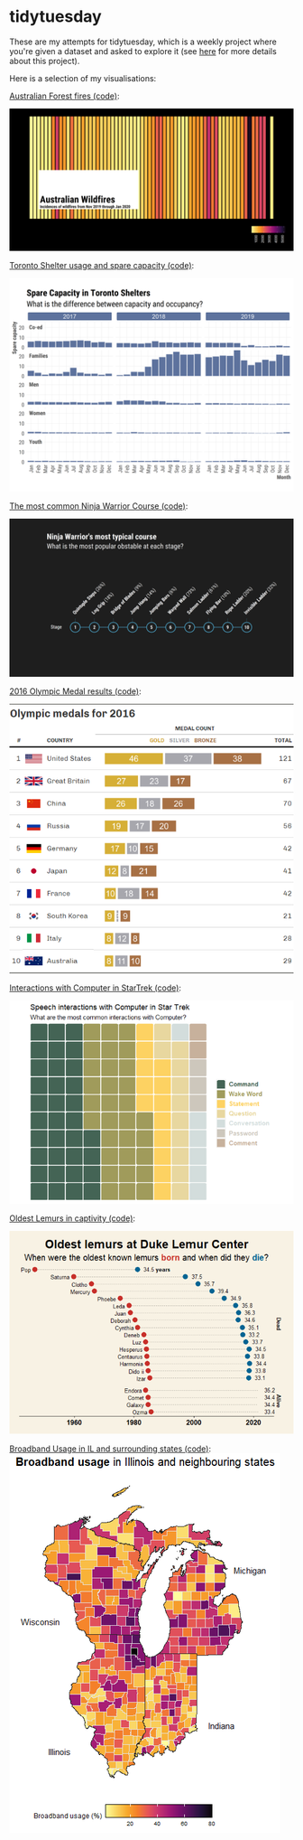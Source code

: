 # tidytuesday
These are my attempts for tidytuesday, which is a weekly project where you're given a dataset and asked to explore it (see [here](https://github.com/rfordatascience/tidytuesday) for more details about this project). 

Here is a selection of my visualisations:

[Australian Forest fires (code)](/2020/2020_01_07):

![Forest fires](/2020/2020_01_07/README_files/figure-gfm/unnamed-chunk-3-1.png)

[Toronto Shelter usage and spare capacity (code)](/2020/2020_12_0):

![Toronto Shelter Capacity](/2020/2020_12_01/README_files/figure-gfm/unnamed-chunk-6-1.png)

[The most common Ninja Warrior Course (code)](/2020/2020_12_15):

![Ninja Warrior course](/2020/2020_12_15/README_files/figure-gfm/unnamed-chunk-5-1.png)

[2016 Olympic Medal results (code)](/2021/2021_07_27):

![2016 Olympic Medal results](/2021/2021_07_27/table_out.png)

[Interactions with Computer in StarTrek (code)](/2021/2021_08_1):

![Star Trek voice commands](/2021/2021_08_17/README_files/figure-gfm/unnamed-chunk-3-1.png)

[Oldest Lemurs  in captivity (code)](/2021/2021_08_24):

![Lemurs](/2021/2021_08_24/README_files/figure-gfm/unnamed-chunk-6-1.png)

[Broadband Usage in IL and surrounding states (code)](/2021/2021_05_11):
![Broadband usage](/2021/2021_05_11/README_files/figure-gfm/broadband-usage-illinois-surrounding-states-1.png)
